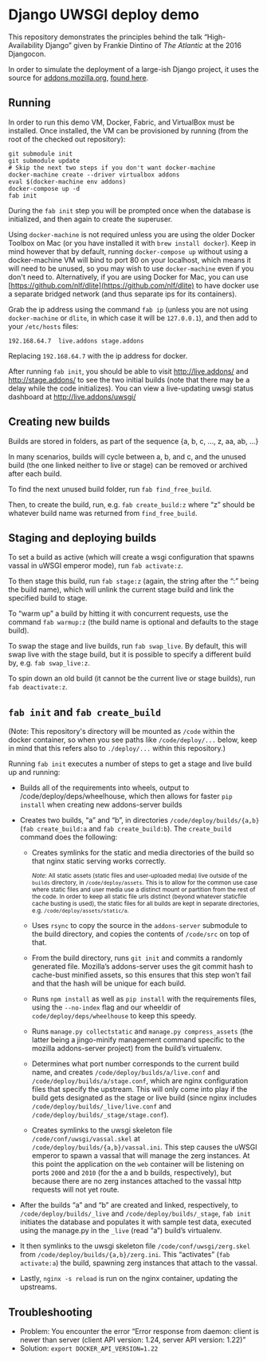 # Django UWSGI deploy demo

This repository demonstrates the principles behind the talk “High-Availability
Django” given by Frankie Dintino of _The Atlantic_ at the 2016 Djangocon.

In order to simulate the deployment of a large-ish Django project, it uses the
source for [addons.mozilla.org](https://addons.mozilla.org/), [found
here](https://github.com/mozilla/addons-server).

## Running

In order to run this demo VM, Docker, Fabric, and VirtualBox must be
installed. Once installed, the VM can be provisioned by running (from the
root of the checked out repository):

```shell
git submodule init
git submodule update
# Skip the next two steps if you don't want docker-machine
docker-machine create --driver virtualbox addons
eval $(docker-machine env addons)
docker-compose up -d
fab init
```

During the `fab init` step you will be prompted once when the database is initialized,
and then again to create the superuser.

Using `docker-machine` is not required unless you are using the older Docker Toolbox
on Mac (or you have installed it with `brew install docker`). Keep in mind however
that by default, running `docker-compose up` without using a docker-machine VM will
bind to port 80 on your localhost, which means it will need to be unused, so
you may wish to use `docker-machine` even if you don't need to.
Alternatively, if you are using Docker for Mac, you can use
[https://github.com/nlf/dlite](https://github.com/nlf/dlite) to have docker use a
separate bridged network (and thus separate ips for its containers).

Grab the ip address using the command `fab ip` (unless you are not using `docker-machine`
or `dlite`, in which case it will be `127.0.0.1`), and then add to your `/etc/hosts` files:

```
192.168.64.7  live.addons stage.addons
```

Replacing `192.168.64.7` with the ip address for docker.

After running `fab init`, you should be able to visit http://live.addons/ and http://stage.addons/
to see the two initial builds (note that there may be a delay while the code initializes).
You can view a live-updating uwsgi status dashboard at http://live.addons/uwsgi/

## Creating new builds

Builds are stored in folders, as part of the sequence {a, b, c, ..., z, aa, ab, ...}

In many scenarios, builds will cycle between a, b, and c, and the unused build
(the one linked neither to live or stage) can be removed or archived after each build.

To find the next unused build folder, run `fab find_free_build`. 

Then, to create the build, run, e.g. `fab create_build:z` where “z” should be
whatever build name was returned from `find_free_build`.

## Staging and deploying builds

To set a build as active (which will create a wsgi configuration that
spawns vassal in uWSGI emperor mode), run `fab activate:z`.

To then stage this build, run `fab stage:z` (again, the string after the “:”
being the build name), which will unlink the current stage build and link the
specified build to stage.

To “warm up” a build by hitting it with concurrent requests, use the command
`fab warmup:z` (the build name is optional and defaults to the stage build).

To swap the stage and live builds, run `fab swap_live`. By default, this will
swap live with the stage build, but it is possible to specify a different
build by, e.g. `fab swap_live:z`.

To spin down an old build (it cannot be the current live or stage builds), run
`fab deactivate:z`.

## `fab init` and `fab create_build`

(Note: This repository's directory will be mounted as `/code` within the docker container,
so when you see paths like `/code/deploy/...` below, keep in mind that this refers also
to `./deploy/...` within this repository.)

Running `fab init` executes a number of steps to get a stage and live build up and running:

- Builds all of the requirements into wheels, output to /code/deploy/deps/wheelhouse, which
  then allows for faster `pip install` when creating new addons-server builds
- Creates two builds, “a” and “b”, in directories `/code/deploy/builds/{a,b}`
  (`fab create_build:a` and `fab create_build:b`). The `create_build` command
  does the following:

  - Creates symlinks for the static and media directories of the build so
    that nginx static serving works correctly.

      <sup>*Note*: All static assets (static files and user-uploaded media) live
      outside of the `builds` directory, in `/code/deploy/assets`. This is
      to allow for the common use case where static files and user media use
      a distinct mount or partition from the rest of the code. In order to
      keep all static file urls distinct (beyond whatever staticfile cache busting
      is used), the static files for all builds are kept in separate directories,
      e.g. `/code/deploy/assets/static/a`.</sup>

  - Uses `rsync` to copy the source in the `addons-server` submodule to the
    build directory, and copies the contents of `/code/src` on top of that.
  - From the build directory, runs `git init` and commits a randomly generated
    file. Mozilla’s addons-server uses the git commit hash to cache-bust minified
    assets, so this ensures that this step won’t fail and that the hash will be
    unique for each build.
  - Runs `npm install` as well as `pip install` with the requirements files, using
    the `--no-index` flag and our wheeldir of `code/deploy/deps/wheelhouse` to
    keep this speedy.
  - Runs `manage.py collectstatic` and `manage.py compress_assets` (the latter being a
    jingo-minify management command specific to the mozilla addons-server project)
    from the build’s virtualenv.
  - Determines what port number corresponds to the current build name, and creates
    `/code/deploy/builds/a/live.conf` and `/code/deploy/builds/a/stage.conf`, which
    are nginx configuration files that specify the upstream. This will only come
    into play if the build gets designated as the stage or live build (since nginx
    includes `/code/deploy/builds/_live/live.conf` and `/code/deploy/builds/_stage/stage.conf`).
  - Creates symlinks to the uwsgi skeleton file `/code/conf/uwsgi/vassal.skel` at
    `/code/deploy/builds/{a,b}/vassal.ini`. This step causes the uWSGI emperor to spawn
    a vassal that will manage the zerg instances. At this point the application on the
    ``web`` container will be listening on ports `2000` and `2010` (for the a and b builds,
    respectively), but because there are no zerg instances attached to the vassal
    http requests will not yet route.

- After the builds “a” and “b” are created and linked, respectively, to
  `/code/deploy/builds/_live` and `/code/deploy/builds/_stage`,
  `fab init` initiates the database and populates it with sample test data,
  executed using the manage.py in the `_live` (read “a”) build’s virtualenv.
- It then symlinks to the uwsgi skeleton file `/code/conf/uwsgi/zerg.skel` from
  `/code/deploy/builds/{a,b}/zerg.ini`. This “activates” (`fab activate:a`) the
  build, spawning zerg instances that attach to the vassal.
- Lastly, `nginx -s reload` is run on the nginx container, updating the upstreams.

## Troubleshooting

* Problem: You encounter the error “Error response from daemon: client is newer than server (client API version: 1.24, server API version: 1.22)”
* Solution: `export DOCKER_API_VERSION=1.22`
